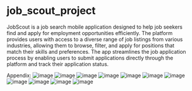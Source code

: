 # job_scout_project

JobScout is a job search mobile application designed to help job seekers find and apply for employment opportunities efficiently. The platform provides users with access to a diverse range of job listings from various industries, allowing them to browse, filter, and apply for positions that match their skills and preferences. The app streamlines the job application process by enabling users to submit applications directly through the platform and track their application status.

Appendix:
![image](https://github.com/user-attachments/assets/c296f0f2-1d91-4c3b-915c-893e860ad1f6)
![image](https://github.com/user-attachments/assets/ff7460e8-f87c-4a78-9bf7-d728cb37b9fd)
![image](https://github.com/user-attachments/assets/c56e3a2e-6787-4370-976d-6c93703fb1c3)
![image](https://github.com/user-attachments/assets/273725c4-97f1-400e-b772-e95dde1e7e57)
![image](https://github.com/user-attachments/assets/b06becff-bb8f-43c3-8174-c51efb582ce8)
![image](https://github.com/user-attachments/assets/108871ee-aff8-4e28-9996-ef0207ed0355)
![image](https://github.com/user-attachments/assets/013e9a15-3f98-44c1-81c0-4f5a1e786c30)
![image](https://github.com/user-attachments/assets/aca65225-58f6-4dc8-8159-626aac88ba34)
![image](https://github.com/user-attachments/assets/e0a97e66-b2a3-4741-b032-4a196bdafecd)
![image](https://github.com/user-attachments/assets/8b30727a-e0a8-41fa-bc01-11a053aa36e7)
![image](https://github.com/user-attachments/assets/bd045b9f-e7ff-4160-86b6-e1042cf5f24f)















